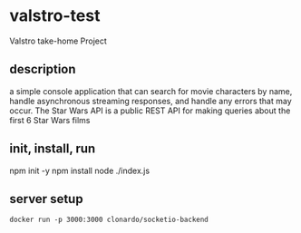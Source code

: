 # valstro-test
Valstro take-home Project

## description
 a simple console application that can search for movie characters by name, handle asynchronous streaming responses, and handle any errors that may occur.
The Star Wars API is a public REST API for making queries about the first 6 Star Wars films

## init, install, run

npm init -y
npm install 
node ./index.js

## server setup
`docker run -p 3000:3000 clonardo/socketio-backend`

